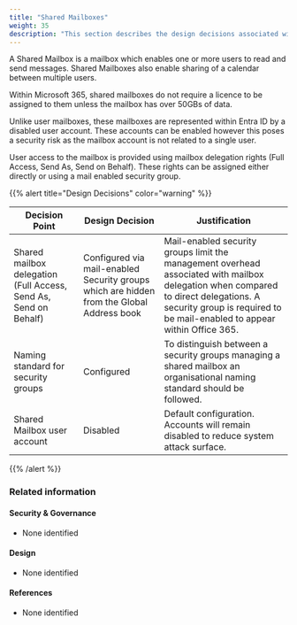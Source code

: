 ```yaml
---
title: "Shared Mailboxes"
weight: 35
description: "This section describes the design decisions associated with Shared Mailboxes for system(s) built using ASD's Blueprint for Secure Cloud."
---
```


A Shared Mailbox is a mailbox which enables one or more users to read and send messages. Shared Mailboxes also enable sharing of a calendar between multiple users.

Within Microsoft 365, shared mailboxes do not require a licence to be assigned to them unless the mailbox has over 50GBs of data.

Unlike user mailboxes, these mailboxes are represented within Entra ID by a disabled user account. These accounts can be enabled however this poses a security risk as the mailbox account is not related to a single user.

User access to the mailbox is provided using mailbox delegation rights (Full Access, Send As, Send on Behalf). These rights can be assigned either directly or using a mail enabled security group.

{{% alert title="Design Decisions" color="warning" %}}

| Decision Point                                                   | Design Decision                                                                           | Justification                                                                                                                                                                                                   |
|------------------------------------------------------------------|-------------------------------------------------------------------------------------------|-----------------------------------------------------------------------------------------------------------------------------------------------------------------------------------------------------------------|
| Shared mailbox delegation (Full Access, Send As, Send on Behalf) | Configured via mail-enabled Security groups which are hidden from the Global Address book | Mail-enabled security groups limit the management overhead associated with mailbox delegation when compared to direct delegations. A security group is required to be mail-enabled to appear within Office 365. |
| Naming standard for security groups                              | Configured                                                                                | To distinguish between a security groups managing a shared mailbox an organisational naming standard should be followed.                                                                                        |
| Shared Mailbox user account                                      | Disabled                                                                                  | Default configuration. Accounts will remain disabled to reduce system attack surface.                                                                                                                           |

{{% /alert %}}

### Related information

#### Security & Governance

* None identified

#### Design

* None identified

#### References

* None identified